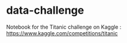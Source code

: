 # data-challenge

Notebook for the Titanic challenge on Kaggle : https://www.kaggle.com/competitions/titanic

